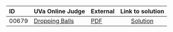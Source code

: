 | ID | UVa Online Judge | External | Link to solution |
|:---|:---|:---|:---:|
| 00679 | [Dropping Balls](https://onlinejudge.org/index.php?option=com_onlinejudge&Itemid=8&category=661&page=show_problem&problem=620) | [PDF](https://onlinejudge.org/external/6/679.pdf) | [Solution](https://github.com/versenyi98/uva-solutions/tree/main/solutions/00679%20-%20Dropping%20Balls)|
